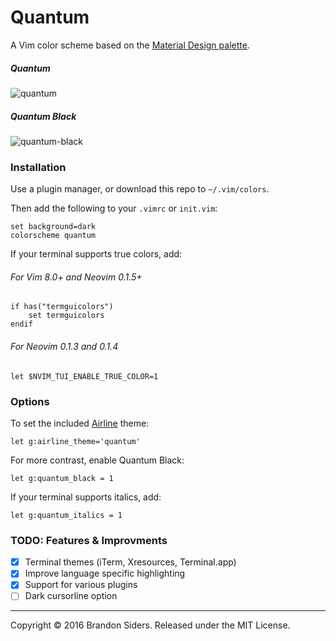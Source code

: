 # Quantum
A Vim color scheme based on the [Material Design palette](https://material.google.com/style/color.html#color-color-palette).

##### Quantum
![quantum](http://i.imgur.com/KwrRhYg.png)

##### Quantum Black
![quantum-black](http://i.imgur.com/CyhQnHI.png)

### Installation
Use a plugin manager, or download this repo to `~/.vim/colors`.

Then add the following to your `.vimrc` or `init.vim`:
```vim
set background=dark
colorscheme quantum
```

If your terminal supports true colors, add:
###### For Vim 8.0+ and Neovim 0.1.5+
```vim
if has("termguicolors")
    set termguicolors
endif
```

###### For Neovim 0.1.3 and 0.1.4
```vim
let $NVIM_TUI_ENABLE_TRUE_COLOR=1
```

### Options
To set the included [Airline](https://github.com/vim-airline/vim-airline) theme:
```vim
let g:airline_theme='quantum'
```

For more contrast, enable Quantum Black:
```vim
let g:quantum_black = 1
```

If your terminal supports italics, add:
```vim
let g:quantum_italics = 1
```

### TODO: Features & Improvments
- [x] Terminal themes (iTerm, Xresources, Terminal.app)
- [x] Improve language specific highlighting
- [x] Support for various plugins
- [ ] Dark cursorline option

---
Copyright © 2016 Brandon Siders. Released under the MIT License.
